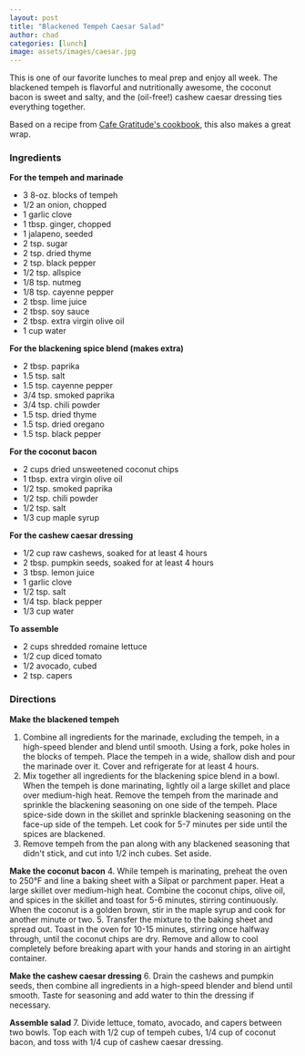 ```yaml
---
layout: post
title: "Blackened Tempeh Caesar Salad"
author: chad
categories: [lunch]
image: assets/images/caesar.jpg
---
```


This is one of our favorite lunches to meal prep and enjoy all week. The blackened tempeh is flavorful and nutritionally awesome, the coconut bacon is sweet and salty, and the (oil-free!) cashew caesar dressing ties everything together.

Based on a recipe from [Cafe Gratitude's cookbook](https://cafegratitude.com/products/love-is-served-cookbook), this also makes a great wrap.

<h3> Ingredients </h3>

**For the tempeh and marinade**

- 3 8-oz. blocks of tempeh
- 1/2 an onion, chopped
- 1 garlic clove
- 1 tbsp. ginger, chopped
- 1 jalapeno, seeded
- 2 tsp. sugar
- 2 tsp. dried thyme
- 2 tsp. black pepper
- 1/2 tsp. allspice
- 1/8 tsp. nutmeg
- 1/8 tsp. cayenne pepper
- 2 tbsp. lime juice
- 2 tbsp. soy sauce
- 2 tbsp. extra virgin olive oil
- 1 cup water

**For the blackening spice blend (makes extra)**
- 2 tbsp. paprika
- 1.5 tsp. salt
- 1.5 tsp. cayenne pepper
- 3/4 tsp. smoked paprika
- 3/4 tsp. chili powder
- 1.5 tsp. dried thyme
- 1.5 tsp. dried oregano
- 1.5 tsp. black pepper

**For the coconut bacon**
- 2 cups dried unsweetened coconut chips
- 1 tbsp. extra virgin olive oil
- 1/2 tsp. smoked paprika
- 1/2 tsp. chili powder
- 1/2 tsp. salt
- 1/3 cup maple syrup

**For the cashew caesar dressing**
- 1/2 cup raw cashews, soaked for at least 4 hours
- 2 tbsp. pumpkin seeds, soaked for at least 4 hours
- 3 tbsp. lemon juice
- 1 garlic clove
- 1/2 tsp. salt
- 1/4 tsp. black pepper
- 1/3 cup water

**To assemble**
- 2 cups shredded romaine lettuce
- 1/2 cup diced tomato
- 1/2 avocado, cubed
- 2 tsp. capers

<h3> Directions </h3>

**Make the blackened tempeh**

1. Combine all ingredients for the marinade, excluding the tempeh, in a high-speed blender and blend until smooth. Using a fork, poke holes in the blocks of tempeh. Place the tempeh in a wide, shallow dish and pour the marinade over it. Cover and refrigerate for at least 4 hours.
2. Mix together all ingredients for the blackening spice blend in a bowl. When the tempeh is done marinating, lightly oil a large skillet and place over medium-high heat. Remove the tempeh from the marinade and sprinkle the blackening seasoning on one side of the tempeh. Place spice-side down in the skillet and sprinkle blackening seasoning on the face-up side of the tempeh. Let cook for 5-7 minutes per side until the spices are blackened.
3. Remove tempeh from the pan along with any blackened seasoning that didn't stick, and cut into 1/2 inch cubes. Set aside.

**Make the coconut bacon**
4. While tempeh is marinating, preheat the oven to 250&deg;F and line a baking sheet with a Silpat or parchment paper. Heat a large skillet over medium-high heat. Combine the coconut chips, olive oil, and spices in the skillet and toast for 5-6 minutes, stirring continuously. When the coconut is a golden brown, stir in the maple syrup and cook for another minute or two.
5. Transfer the mixture to the baking sheet and spread out. Toast in the oven for 10-15 minutes, stirring once halfway through, until the coconut chips are dry. Remove and allow to cool completely before breaking apart with your hands and storing in an airtight container.

**Make the cashew caesar dressing**
6. Drain the cashews and pumpkin seeds, then combine all ingredients in a high-speed blender and blend until smooth. Taste for seasoning and add water to thin the dressing if necessary.

**Assemble salad**
7. Divide lettuce, tomato, avocado, and capers between two bowls. Top each with 1/2 cup of tempeh cubes, 1/4 cup of coconut bacon, and toss with 1/4 cup of cashew caesar dressing.